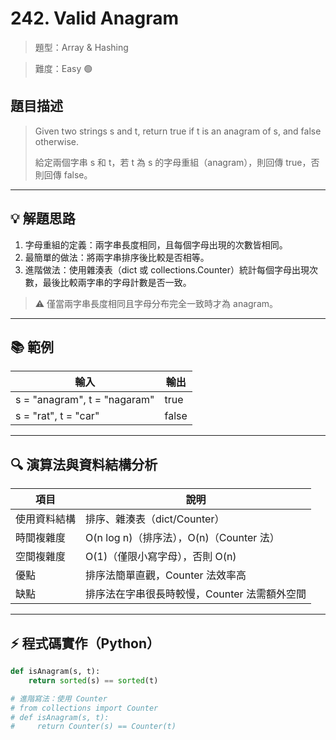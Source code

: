 # 242. Valid Anagram

> 題型：Array & Hashing

> 難度：Easy 🟢

## 題目描述
> Given two strings s and t, return true if t is an anagram of s, and false otherwise.
>
> 給定兩個字串 s 和 t，若 t 為 s 的字母重組（anagram），則回傳 true，否則回傳 false。

---

## 💡 解題思路
1. 字母重組的定義：兩字串長度相同，且每個字母出現的次數皆相同。
2. 最簡單的做法：將兩字串排序後比較是否相等。
3. 進階做法：使用雜湊表（dict 或 collections.Counter）統計每個字母出現次數，最後比較兩字串的字母計數是否一致。

> ⚠️ 僅當兩字串長度相同且字母分布完全一致時才為 anagram。

---

## 📚 範例

| 輸入           | 輸出  |
|----------------|-------|
| s = "anagram", t = "nagaram" | true  |
| s = "rat", t = "car"         | false |

---

## 🔍 演算法與資料結構分析

| 項目         | 說明                        |
|--------------|-----------------------------|
| 使用資料結構 | 排序、雜湊表（dict/Counter）|
| 時間複雜度   | O(n log n)（排序法），O(n)（Counter 法）|
| 空間複雜度   | O(1)（僅限小寫字母），否則 O(n) |
| 優點         | 排序法簡單直觀，Counter 法效率高 |
| 缺點         | 排序法在字串很長時較慢，Counter 法需額外空間 |

---

## ⚡ 程式碼實作（Python）

```python
def isAnagram(s, t):
    return sorted(s) == sorted(t)

# 進階寫法：使用 Counter
# from collections import Counter
# def isAnagram(s, t):
#     return Counter(s) == Counter(t)
```
